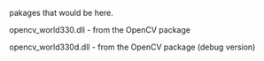 pakages that would be here.

opencv_world330.dll - from the OpenCV package

opencv_world330d.dll - from the OpenCV package (debug version)

